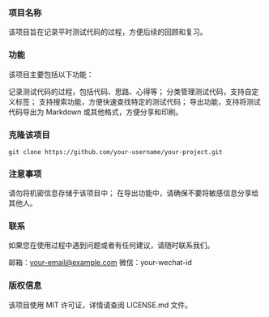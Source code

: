 ### 项目名称
该项目旨在记录平时测试代码的过程，方便后续的回顾和复习。

### 功能
该项目主要包括以下功能：

记录测试代码的过程，包括代码、思路、心得等；
分类管理测试代码，支持自定义标签；
支持搜索功能，方便快速查找特定的测试代码；
导出功能，支持将测试代码导出为 Markdown 或其他格式，方便分享和印刷。

### 克隆该项目
```shell
git clone https://github.com/your-username/your-project.git
```

### 注意事项
请勿将机密信息存储于该项目中；
在导出功能中，请确保不要将敏感信息分享给其他人。

### 联系
如果您在使用过程中遇到问题或者有任何建议，请随时联系我们。

邮箱：your-email@example.com
微信：your-wechat-id

### 版权信息
该项目使用 MIT 许可证，详情请查阅 LICENSE.md 文件。